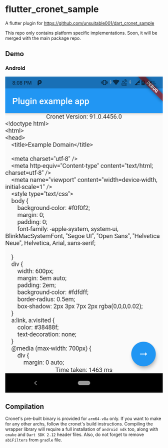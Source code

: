 # flutter_cronet_sample

A flutter plugin for https://github.com/unsuitable001/dart_cronet_sample

This repo only contains platform specific implementations. Soon, it will be merged with the main package repo.

## Demo

### Android

![android screenshot](screenshot.png)

## Compilation

Cronet's pre-built binary is provided for `arm64-v8a` only. If you want to make for any other archs, follow the cronet's build instructions. Compiling the wrapper library will require a full installation of `android ndk` too, along with `cmake` and `Dart SDK 2.12` header files. Also, do not forget to remove `abiFilters` from `gradle` file.
